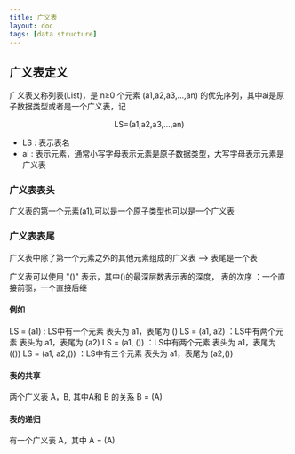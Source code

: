 ```yaml
---
title: 广义表
layout: doc
tags: [data structure]
---
```


## 广义表定义
广义表又称列表(List)，是 n≥0 个元素 (a1,a2,a3,...,an) 的优先序列，其中ai是原子数据类型或者是一个广义表，记
<div style="text-align:center">LS=(a1,a2,a3,...,an)</div>

* LS : 表示表名
* ai : 表示元素，通常小写字母表示元素是原子数据类型，大写字母表示元素是广义表

### 广义表表头

广义表的第一个元素(a1),可以是一个原子类型也可以是一个广义表

### 广义表表尾

广义表中除了第一个元素之外的其他元素组成的广义表 --> 表尾是一个表

广义表可以使用 "()" 表示，其中()的最深层数表示表的深度，
表的次序 ：一个直接前驱，一个直接后继

#### 例如
LS = (a1)       : LS中有一个元素 表头为 a1，表尾为 ()
LS = (a1, a2)   ：LS中有两个元素 表头为 a1，表尾为 (a2)
LS = (a1, ())   ：LS中有两个元素 表头为 a1，表尾为 (())
LS = (a1, a2,())   ：LS中有三个元素 表头为 a1，表尾为 (a2,())

#### 表的共享
两个广义表 A，B, 其中A和 B 的关系 B = (A)

#### 表的递归
有一个广义表 A，其中 A = (A)
